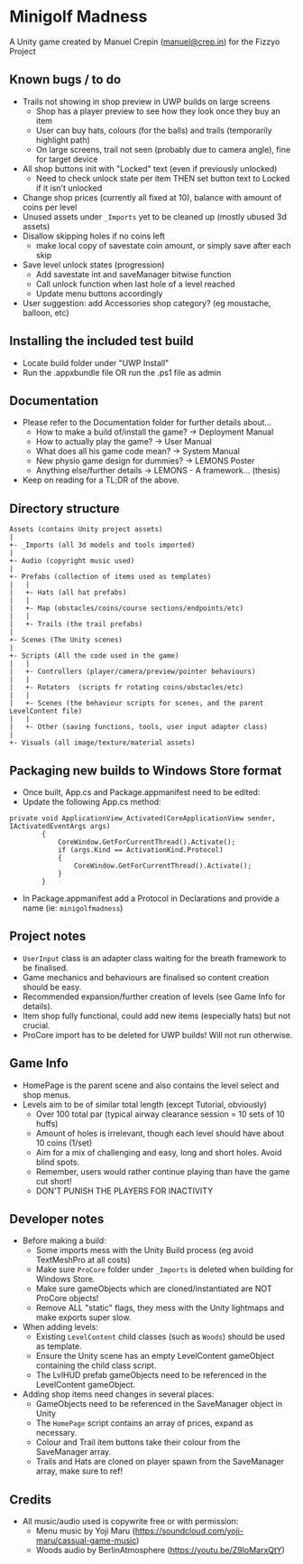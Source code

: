 Minigolf Madness
====
A Unity game created by Manuel Crepin (manuel@crep.in) for the Fizzyo Project

## Known bugs / to do
* Trails not showing in shop preview in UWP builds on large screens
  * Shop has a player preview to see how they look once they buy an item
  * User can buy hats, colours (for the balls) and trails (temporarily highlight path)
  * On large screens, trail not seen (probably due to camera angle), fine for target device
* All shop buttons init with "Locked" text (even if previously unlocked)
  * Need to check unlock state per item THEN set button text to Locked if it isn't unlocked
* Change shop prices (currently all fixed at 10), balance with amount of coins per level
* Unused assets under `_Imports` yet to be cleaned up (mostly ubused 3d assets)
* Disallow skipping holes if no coins left
  * make local copy of savestate coin amount, or simply save after each skip
* Save level unlock states (progression)
  * Add savestate int and saveManager bitwise function
  * Call unlock function when last hole of a level reached
  * Update menu buttons accordingly
* User suggestion: add Accessories shop category? (eg moustache, balloon, etc)

## Installing the included test build
* Locate build folder under "UWP Install"
* Run the .appxbundle file OR run the .ps1 file as admin

## Documentation
* Please refer to the Documentation folder for further details about...
  * How to make a build of/install the game? -> Deployment Manual
  * How to actually play the game? -> User Manual
  * What does all his game code mean? -> System Manual
  * New physio game design for dummies? -> LEMONS Poster
  * Anything else/further details -> LEMONS - A framework... (thesis)
* Keep on reading for a TL;DR of the above.

## Directory structure
```
Assets (contains Unity project assets)
|
+- _Imports (all 3d models and tools imported)
|
+- Audio (copyright music used)
|
+- Prefabs (collection of items used as templates)
|   |
|   +- Hats (all hat prefabs)
|   |
|   +- Map (obstacles/coins/course sections/endpoints/etc)
|   |
|   +- Trails (the trail prefabs)
|
+- Scenes (The Unity scenes)
|
+- Scripts (All the code used in the game)
|	|
|	+- Controllers (player/camera/preview/pointer behaviours)
|	|
|	+- Rotators  (scripts fr rotating coins/obstacles/etc)
|	|
|	+- Scenes (the behaviour scripts for scenes, and the parent LevelContent file)
|	|
|	+- Other (saving functions, tools, user input adapter class)
|
+- Visuals (all image/texture/material assets)

```


## Packaging new builds to Windows Store format
* Once built, App.cs and Package.appmanifest need to be edited:
* Update the following App.cs method:
```
private void ApplicationView_Activated(CoreApplicationView sender, IActivatedEventArgs args)
        {
            CoreWindow.GetForCurrentThread().Activate();
            if (args.Kind == ActivationKind.Protocol)
            {
                CoreWindow.GetForCurrentThread().Activate();
            }
        }
```
* In Package.appmanifest add a Protocol in Declarations and provide a name (ie: `minigolfmadness`)

## Project notes
* `UserInput` class is an adapter class waiting for the breath framework to be finalised.
* Game mechanics and behaviours are finalised so content creation should be easy.
* Recommended expansion/further creation of levels (see Game Info for details).
* Item shop fully functional, could add new items (especially hats) but not crucial.
* ProCore import has to be deleted for UWP builds! Will not run otherwise.

## Game Info
* HomePage is the parent scene and also contains the level select and shop menus.
* Levels aim to be of similar total length (except Tutorial, obviously)
  * Over 100 total par (typical airway clearance session = 10 sets of 10 huffs)
  * Amount of holes is irrelevant, though each level should have about 10 coins (1/set)
  * Aim for a mix of challenging and easy, long and short holes. Avoid blind spots.
  * Remember, users would rather continue playing than have the game cut short!
  * DON'T PUNISH THE PLAYERS FOR INACTIVITY

## Developer notes
* Before making a build:
  * Some imports mess with the Unity Build process (eg avoid TextMeshPro at all costs)
  * Make sure `ProCore` folder under `_Imports` is deleted when building for Windows Store.
  * Make sure gameObjects which are cloned/instantiated are NOT ProCore objects!
  * Remove ALL "static" flags, they mess with the Unity lightmaps and make exports super slow.
* When adding levels:
  * Existing `LevelContent` child classes (such as `Woods`) should be used as template.
  * Ensure the Unity scene has an empty LevelContent gameObject containing the child class script.
  * The LvlHUD prefab gameObjects need to be referenced in the LevelContent gameObject. 
* Adding shop items need changes in several places:
  * GameObjects need to be referenced in the SaveManager object in Unity
  * The `HomePage` script contains an array of prices, expand as necessary.
  * Colour and Trail item buttons take their colour from the SaveManager array.
  * Trails and Hats are cloned on player spawn from the SaveManager array, make sure to ref!
  
## Credits
* All music/audio used is copywrite free or with permission:
  * Menu music by Yoji Maru (https://soundcloud.com/yoji-maru/cassual-game-music)
  * Woods audio by BerlinAtmosphere (https://youtu.be/Z9IoMarxQtY)
